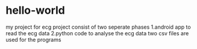 # hello-world
my project for ecg
project consist of two seperate phases
1.android app to read the ecg data
2.python code to analyse the ecg data
two csv files are used for the programs
